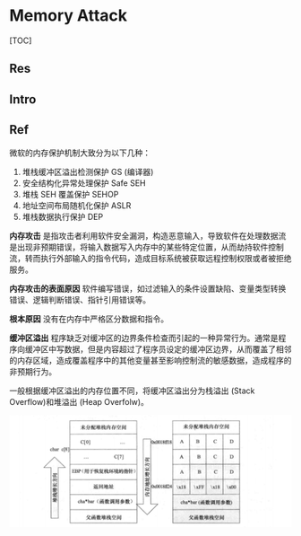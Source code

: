 # Memory Attack

[TOC]



## Res


## Intro


## Ref

[缓冲区溢出与攻防博弈]: https://cloud.tencent.com/developer/article/2201574

微软的内存保护机制大致分为以下几种：
1. 堆栈缓冲区溢出检测保护 GS (编译器)
2. 安全结构化异常处理保护 Safe SEH
3. 堆栈 SEH 覆盖保护 SEHOP
4. 地址空间布局随机化保护 ASLR
5. 堆栈数据执行保护 DEP

[堆攻击手段整理总结]: https://tina2114.github.io/2020/04/15/堆攻击手段整理总结/

[内存攻击原理]: https://www.cnblogs.com/liuxgcn/p/11172487.html

**内存攻击** 是指攻击者利用软件安全漏洞，构造恶意输入，导致软件在处理数据流是出现非预期错误，将输入数据写入内存中的某些特定位置，从而劫持软件控制流，转而执行外部输入的指令代码，造成目标系统被获取远程控制权限或者被拒绝服务。

**内存攻击的表面原因** 软件编写错误，如过滤输入的条件设置缺陷、变量类型转换错误、逻辑判断错误、指针引用错误等。

**根本原因** 没有在内存中严格区分数据和指令。

**缓冲区溢出** 程序缺乏对缓冲区的边界条件检查而引起的一种异常行为。通常是程序向缓冲区中写数据，但是内容超过了程序员设定的缓冲区边界，从而覆盖了相邻的内存区域，造成覆盖程序中的其他变量甚至影响控制流的敏感数据，造成程序的非预期行为。

一般根据缓冲区溢出的内存位置不同，将缓冲区溢出分为栈溢出 (Stack Overflow)和堆溢出 (Heap Overfolw)。

![](../../../../../Assets/Pics/Pasted%20image%2020231003142154.png)

[内存攻击小结]: https://blog.werner.wiki/memory-attack-summary/


